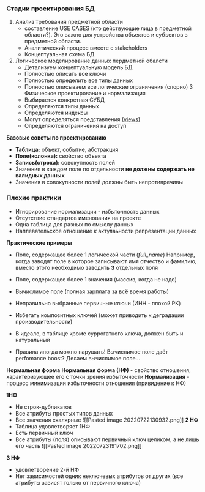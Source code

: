 ### Стадии проектирования БД
1. Анализ требования предметной области
	- составление USE CASES (кто действующие лица в предметной области?). Это важно для устройства объектов и субъектов в предметной области.
	- Аналитический процесс вместе с stakeholders
	- Концептуальная схема БД
2. Логическое моделирование данных пердметной обалсти
	- Детализуем концептуальную модель БД
	- Полностью описать все ключи
	- Полностью определить все типы данных
	- Полностью описываем все логические ограничения (спорно)
3 Физическое проектирование и нормализация
	- Выбирается конкретная СУБД
	- Определяются типы данных
	- Определяются индексы
	- Могут определяться представления ([views](psql_Views.md))
	- Определяются ограничения на доступ


**Базовые советы по проектированию**
- **Таблица:** объект, событие, абстракция
- **Поле(колонка):** свойство объекта
- **Запись(строка):** совокупность полей
- Значения в каждом поле по отдельности **не должны содержать не валидных данных**
- Значения в совокупности полей должны быть непротивречивы

### **Плохие практики**
- Игнорирование нормализации - избыточность данных
- Отсутствие стандартов именования на проекте
- Одна таблица для разных по смыслу данных
- Наплевательское отношение к актулаьности репрезентации данных 

**Практические примеры**
- Поле, содержащее более 1 логической части (*full_name*)
	Например, когда заводят поле в которое записывают имя отчество и фамилию, вместо этого необходимо заводить **3** отдельных поля
- Поле, содержащее более 1 значения (массив, когда не надо)
- Вычислимое поле (полная зарплата за всё время работы)
- Неправильно выбранные первичные ключи (ИНН - плохой PK)
- Избегать композитных ключей (может приводить к деградации производительности)

- В идеале, в таблице кроме суррогатного ключа, должен быть и натуральный
- Правила иногда можно нарушать!
	Вычислимое поле даёт perfomance boost? Делаем вычислимое поле...

**Нормальная форма**
**Нормальная форма (НФ)** - свойство отношения, характеризующее его с точки зрения избыточности
**Нормализация** - процесс минимизации избыточности отношения (привидение к НФ)

**1НФ**
- Не строк-дубликатов
- Все атрибуты простых типов данных
- Все значения скалярные
![[Pasted image 20220722130932.png]]
**2 НФ**
- Таблица удовлетворяет 1НФ
- Есть первичный ключ
- Все атрибуты (поля) описывают первичный ключ целиком, а не лишь его часть
![[Pasted image 20220723191702.png]]

**3 НФ**
- удовлетворение 2-й НФ
- Нет зависимостей одник неключевых атрибутов от других (все атрибуты зависят только от первичного ключа)

